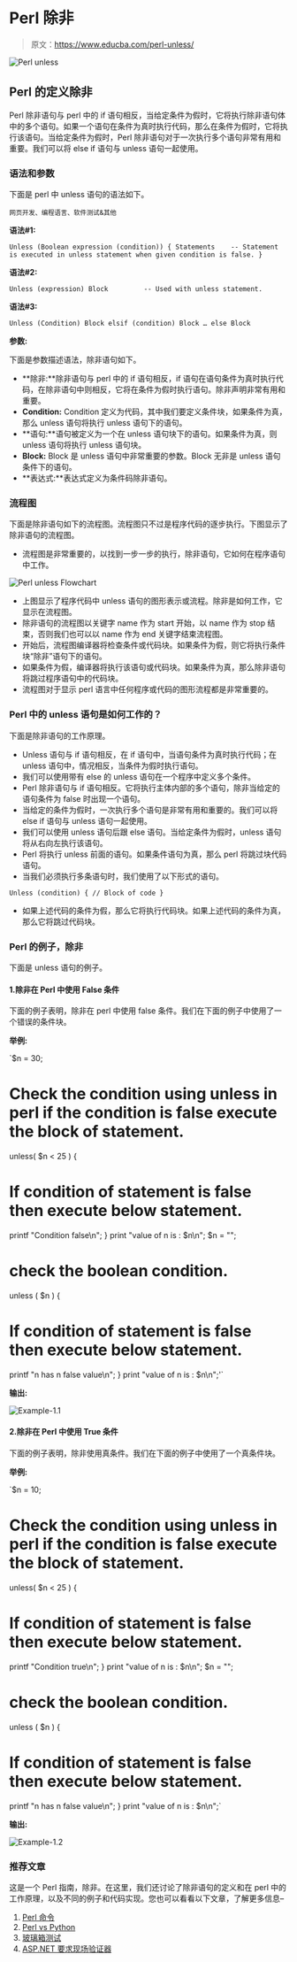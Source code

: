 # Perl 除非

> 原文：<https://www.educba.com/perl-unless/>

![Perl unless ](img/12a6327d1bd5ad534d33d904c68f14b2.png "Perl unless ")



## Perl 的定义除非

Perl 除非语句与 perl 中的 if 语句相反，当给定条件为假时，它将执行除非语句体中的多个语句。如果一个语句在条件为真时执行代码，那么在条件为假时，它将执行该语句。当给定条件为假时，Perl 除非语句对于一次执行多个语句非常有用和重要。我们可以将 else if 语句与 unless 语句一起使用。

### 语法和参数

下面是 perl 中 unless 语句的语法如下。

<small>网页开发、编程语言、软件测试&其他</small>

**语法#1:**

`Unless (Boolean expression (condition)) {
Statements    -- Statement is executed in unless statement when given condition is false.
}`

**语法#2:**

`Unless (expression)
Block         -- Used with unless statement.`

**语法#3:**

`Unless (Condition)
Block elsif (condition)
Block
… else
Block`

**参数:**

下面是参数描述语法，除非语句如下。

*   **除非:**除非语句与 perl 中的 if 语句相反，if 语句在语句条件为真时执行代码，在除非语句中则相反，它将在条件为假时执行语句。除非声明非常有用和重要。
*   **Condition:** Condition 定义为代码，其中我们要定义条件块，如果条件为真，那么 unless 语句将执行 unless 语句下的语句。
*   **语句:**语句被定义为一个在 unless 语句块下的语句。如果条件为真，则 unless 语句将执行 unless 语句块。
*   **Block:** Block 是 unless 语句中非常重要的参数。Block 无非是 unless 语句条件下的语句。
*   **表达式:**表达式定义为条件码除非语句。

### 流程图

下面是除非语句如下的流程图。流程图只不过是程序代码的逐步执行。下图显示了除非语句的流程图。

*   流程图是非常重要的，以找到一步一步的执行，除非语句，它如何在程序语句中工作。

![Perl unless Flowchart](img/58e6074c3a4a644db24e76c3b08e5495.png)



*   上图显示了程序代码中 unless 语句的图形表示或流程。除非是如何工作，它显示在流程图。
*   除非语句的流程图以关键字 name 作为 start 开始，以 name 作为 stop 结束，否则我们也可以以 name 作为 end 关键字结束流程图。
*   开始后，流程图编译器将检查条件或代码块。如果条件为假，则它将执行条件块“除非”语句下的语句。
*   如果条件为假，编译器将执行该语句或代码块。如果条件为真，那么除非语句将跳过程序语句中的代码块。
*   流程图对于显示 perl 语言中任何程序或代码的图形流程都是非常重要的。

### Perl 中的 unless 语句是如何工作的？

下面是除非语句的工作原理。

*   Unless 语句与 if 语句相反，在 if 语句中，当语句条件为真时执行代码；在 unless 语句中，情况相反，当条件为假时执行语句。
*   我们可以使用带有 else 的 unless 语句在一个程序中定义多个条件。
*   Perl 除非语句与 if 语句相反。它将执行主体内部的多个语句，除非当给定的语句条件为 false 时出现一个语句。
*   当给定的条件为假时，一次执行多个语句是非常有用和重要的。我们可以将 else if 语句与 unless 语句一起使用。
*   我们可以使用 unless 语句后跟 else 语句。当给定条件为假时，unless 语句将从右向左执行该语句。
*   Perl 将执行 unless 前面的语句。如果条件语句为真，那么 perl 将跳过块代码语句。
*   当我们必须执行多条语句时，我们使用了以下形式的语句。

`Unless (condition) {
// Block of code
}`

*   如果上述代码的条件为假，那么它将执行代码块。如果上述代码的条件为真，那么它将跳过代码块。

### Perl 的例子，除非

下面是 unless 语句的例子。

#### 1.除非在 Perl 中使用 False 条件

下面的例子表明，除非在 perl 中使用 false 条件。我们在下面的例子中使用了一个错误的条件块。

**举例:**

`$n = 30;
# Check the condition using unless in perl if the condition is false execute the block of statement.
unless( $n < 25 ) {
# If condition of statement is false then execute below statement.
printf "Condition false\n";
}
print "value of n is : $n\n";
$n = "";
# check the boolean condition.
unless ( $n ) {
# If condition of statement is false then execute below statement.
printf "n has n false value\n";
}
print "value of n is : $n\n";'`

**输出:**

![Example-1.1](img/dd526397809837890fdc0e82534726d9.png "Example-1.1")



#### 2.除非在 Perl 中使用 True 条件

下面的例子表明，除非使用真条件。我们在下面的例子中使用了一个真条件块。

**举例:**

`$n = 10;
# Check the condition using unless in perl if the condition is false execute the block of statement.
unless( $n < 25 ) {
# If condition of statement is false then execute below statement.
printf "Condition true\n";
}
print "value of n is : $n\n";
$n = "";
# check the boolean condition.
unless ( $n ) {
# If condition of statement is false then execute below statement.
printf "n has n false value\n";
}
print "value of n is : $n\n";`

**输出:**

![Example-1.2](img/24e915fc4778853fdef4ed0af4c4bcb2.png "Example-1.2")



### 推荐文章

这是一个 Perl 指南，除非。在这里，我们还讨论了除非语句的定义和在 perl 中的工作原理，以及不同的例子和代码实现。您也可以看看以下文章，了解更多信息–

1.  [Perl 命令](https://www.educba.com/perl-commands/)
2.  [Perl vs Python](https://www.educba.com/perl-vs-python/)
3.  [玻璃箱测试](https://www.educba.com/glass-box-testing/)
4.  [ASP.NET 要求现场验证器](https://www.educba.com/asp-dot-net-requiredfieldvalidator/)





